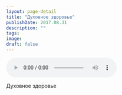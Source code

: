 ```yaml
---
layout: page-detail
title: "Духовное здоровье"
publishDate: 2017.08.31
description: ""
tags:
image:
draft: false
---
```


<audio title="2017.08.31 - Духовное здоровье.mp3" src="https://filer-api.advayta.org/v1.0/public/files/74204" controls=""></audio>

 Духовное здоровье 

  
